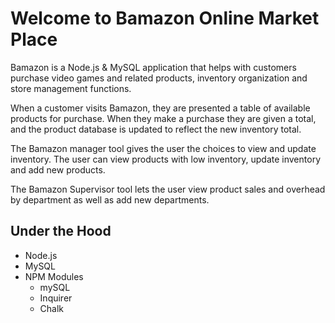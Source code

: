 # Welcome to Bamazon Online Market Place

Bamazon is a Node.js &amp; MySQL application that helps with customers purchase video games and related products, inventory organization and store management functions. 

When a customer visits Bamazon, they are presented a table of available products for purchase. When they make a purchase they are given a total, and the product database is updated to reflect the new inventory total.

The Bamazon manager tool gives the user the choices to view and update inventory. The user can view products with low inventory, update inventory and add new products.

The Bamazon Supervisor tool lets the user view product sales and overhead by department as well as add new departments.

## Under the Hood ##
- Node.js
- MySQL
- NPM Modules
    * mySQL
    * Inquirer
    * Chalk
    